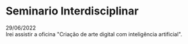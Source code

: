 # Seminario Interdisciplinar
 29/06/2022 <br>
 Irei assistir a oficina "Criação de arte digital com inteligência artificial".